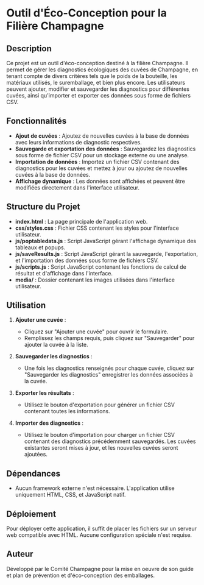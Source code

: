 
# Outil d'Éco-Conception pour la Filière Champagne

## Description

Ce projet est un outil d'éco-conception destiné à la filière Champagne. Il permet de gérer les diagnostics écologiques des cuvées de Champagne, en tenant compte de divers critères tels que le poids de la bouteille, les matériaux utilisés, le suremballage, et bien plus encore. Les utilisateurs peuvent ajouter, modifier et sauvegarder les diagnostics pour différentes cuvées, ainsi qu'importer et exporter ces données sous forme de fichiers CSV.

## Fonctionnalités

- **Ajout de cuvées** : Ajoutez de nouvelles cuvées à la base de données avec leurs informations de diagnostic respectives.
- **Sauvegarde et exportation des données** : Sauvegardez les diagnostics sous forme de fichier CSV pour un stockage externe ou une analyse.
- **Importation de données** : Importez un fichier CSV contenant des diagnostics pour les cuvées et mettez à jour ou ajoutez de nouvelles cuvées à la base de données.
- **Affichage dynamique** : Les données sont affichées et peuvent être modifiées directement dans l'interface utilisateur.

## Structure du Projet

- **index.html** : La page principale de l'application web.
- **css/styles.css** : Fichier CSS contenant les styles pour l'interface utilisateur.
- **js/poptabledata.js** : Script JavaScript gérant l'affichage dynamique des tableaux et popups.
- **js/saveResults.js** : Script JavaScript gérant la sauvegarde, l'exportation, et l'importation des données sous forme de fichiers CSV.
- **js/scripts.js** : Script JavaScript contenant les fonctions de calcul de résultat et d'affichage dans l'interface.
- **media/** : Dossier contenant les images utilisées dans l'interface utilisateur.

## Utilisation

1. **Ajouter une cuvée** :
   - Cliquez sur "Ajouter une cuvée" pour ouvrir le formulaire.
   - Remplissez les champs requis, puis cliquez sur "Sauvegarder" pour ajouter la cuvée à la liste.

2. **Sauvegarder les diagnostics** :
   - Une fois les diagnostics renseignés pour chaque cuvée, cliquez sur "Sauvegarder les diagnostics" enregistrer les données associées à la cuvée.

2. **Exporter les résultats** :
   - Utilisez le bouton d'exportation pour générer un fichier CSV contenant toutes les informations.

3. **Importer des diagnostics** :
   - Utilisez le bouton d'importation pour charger un fichier CSV contenant des diagnostics précédemment sauvegardés. Les cuvées existantes seront mises à jour, et les nouvelles cuvées seront ajoutées.

## Dépendances

- Aucun framework externe n'est nécessaire. L'application utilise uniquement HTML, CSS, et JavaScript natif.

## Déploiement

Pour déployer cette application, il suffit de placer les fichiers sur un serveur web compatible avec HTML. Aucune configuration spéciale n'est requise.

## Auteur

Développé par le Comité Champagne pour la mise en oeuvre de son guide et plan de prévention et d'éco-conception des emballages.

